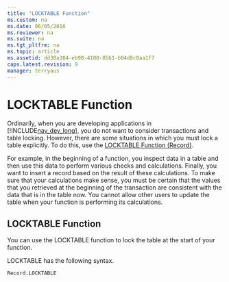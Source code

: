 ```yaml
---
title: "LOCKTABLE Function"
ms.custom: na
ms.date: 06/05/2016
ms.reviewer: na
ms.suite: na
ms.tgt_pltfrm: na
ms.topic: article
ms.assetid: dd38a304-eb98-4100-8561-b04d8c0aa1f7
caps.latest.revision: 9
manager: terryaus
---
```

# LOCKTABLE Function
Ordinarily, when you are developing applications in [!INCLUDE[nav_dev_long](includes/nav_dev_long_md.md)], you do not want to consider transactions and table locking. However, there are some situations in which you must lock a table explicitly. To do this, use the [LOCKTABLE Function \(Record\)](LOCKTABLE-Function--Record-.md).  
  
 For example, in the beginning of a function, you inspect data in a table and then use this data to perform various checks and calculations. Finally, you want to insert a record based on the result of these calculations. To make sure that your calculations make sense, you must be certain that the values that you retrieved at the beginning of the transaction are consistent with the data that is in the table now. You cannot allow other users to update the table when your function is performing its calculations.  
  
## LOCKTABLE Function  
 You can use the LOCKTABLE function to lock the table at the start of your function.  
  
 LOCKTABLE has the following syntax.  
  
```  
Record.LOCKTABLE  
```